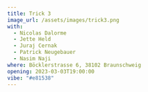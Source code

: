 ```yaml
---
title: Trick 3
image_url: /assets/images/trick3.png
with:
  - Nicolas Dalorme
  - Jette Held
  - Juraj Cernak
  - Patrick Neugebauer
  - Nasim Naji
where: Böcklerstrasse 6, 38102 Braunschweig
opening: 2023-03-03T19:00:00
vibe: "#e81538"
---
```

